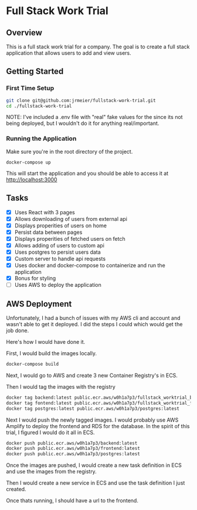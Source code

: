 # Full Stack Work Trial

## Overview

This is a full stack work trial for a company. The goal is to create a full stack application that allows users to add and view users.

## Getting Started

### First Time Setup

```bash
git clone git@github.com:jrmeier/fullstack-work-trial.git
cd ./fullstack-work-trial
```

NOTE: I've included a .env file with "real" fake values for the since its not being deployed, but I wouldn't do it for anything real/important.

### Running the Application

Make sure you're in the root directory of the project.

```base
docker-compose up
```

This will start the application and you should be able to access it at <http://localhost:3000>

## Tasks

- [x] Uses React with 3 pages
- [x] Allows downloading of users from external api
- [x] Displays properities of users on home
- [x] Persist data between pages
- [x] Displays properities of fetched users on fetch
- [x] Allows adding of users to custom api
- [x] Uses postgres to persist users data
- [x] Custom server to handle api requests
- [x] Uses docker and docker-compose to containerize and run the application
- [x] Bonus for styling
- [ ] Uses AWS to deploy the application

## AWS Deployment

Unfortunately, I had a bunch of issues with my AWS cli and account and wasn't able to get it deployed.
I did the steps I could which would get the job done.


Here's how I would have done it.

First, I would build the images locally.

```bash
docker-compose build
```

Next, I would go to AWS and create 3 new Container Registry's in ECS.

Then I would tag the images with the registry

```bash
docker tag backend:latest public.ecr.aws/w0h1a7p3/fullstack_worktrial_backend:latest
docker tag fontend:latest public.ecr.aws/w0h1a7p3/fullstack_worktrial_fontend:latest
docker tag postgres:latest public.ecr.aws/w0h1a7p3/postgres:latest
``````

Next I would push the newly tagged images.
I would probably use AWS Amplify to deploy the frontend and RDS for the database. In the spirit of this trial, I figured I would do it all in ECS.

```bash
docker push public.ecr.aws/w0h1a7p3/backend:latest
docker push public.ecr.aws/w0h1a7p3/frontend:latest
docker push public.ecr.aws/w0h1a7p3/postgres:latest
```

Once the images are pushed, I would create a new task definition in ECS and use the images from the registry.

Then I would create a new service in ECS and use the task definition I just created.

Once thats running, I should have a url to the frontend.
